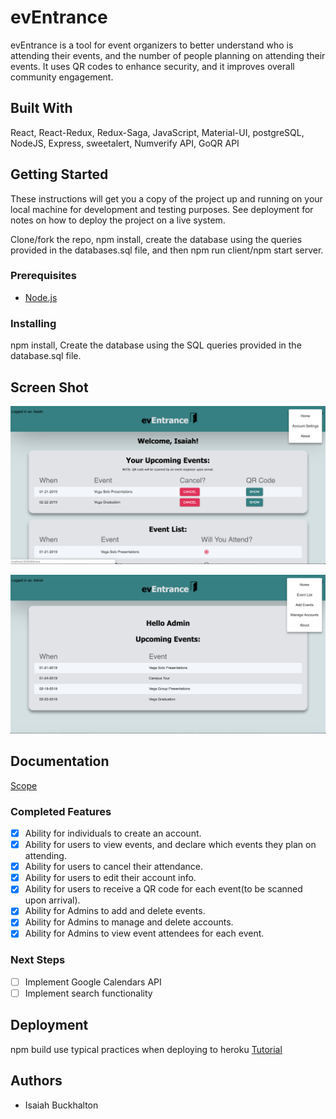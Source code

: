 # evEntrance

evEntrance is a tool for event organizers to better understand who is attending their events, and the number of people planning on attending their events. It uses QR codes to enhance security, and it improves overall community engagement.

## Built With

React, React-Redux, Redux-Saga, JavaScript, Material-UI, postgreSQL, NodeJS, Express, sweetalert, Numverify API, GoQR API

## Getting Started

These instructions will get you a copy of the project up and running on your local machine for development and testing purposes. See deployment for notes on how to deploy the project on a live system.

Clone/fork the repo, npm install, create the database using the queries provided in the databases.sql file, and then npm run client/npm start server.

### Prerequisites

- [Node.js](https://nodejs.org/en/)


### Installing

npm install,
Create the database using the SQL queries provided in the database.sql file.

## Screen Shot
![User View](/public/User%20View.png?raw=true "User Main Page")

![Admin View](/public/Admin%20View.png?raw=true "Admin Main Page")
## Documentation

[Scope](https://docs.google.com/document/d/1papao5eiEuKCPGrj1fqtZ3hOTpFRl4RvxM3eNFDUrqc/edit?usp=sharing)

### Completed Features

- [x] Ability for individuals to create an account.
- [x] Ability for users to view events, and declare which events they plan on attending.
- [x] Ability for users to cancel their attendance.
- [x] Ability for users to edit their account info.
- [x] Ability for users to receive a QR code for each event(to be scanned upon arrival).
- [x] Ability for Admins to add and delete events.
- [x] Ability for Admins to manage and delete accounts.
- [x] Ability for Admins to view event attendees for each event.

### Next Steps

- [ ] Implement Google Calendars API
- [ ] Implement search functionality

## Deployment

npm build
use typical practices when deploying to heroku
[Tutorial](https://medium.com/quick-code/deploying-production-build-of-react-app-to-heroku-2548d8bf6936)

## Authors

* Isaiah Buckhalton
